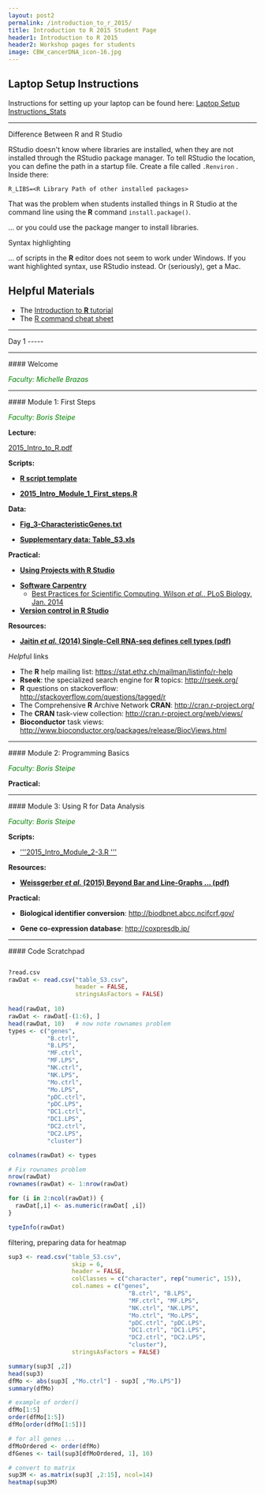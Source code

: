 ```yaml
---
layout: post2
permalink: /introduction_to_r_2015/
title: Introduction to R 2015 Student Page
header1: Introduction to R 2015
header2: Workshop pages for students
image: CBW_cancerDNA_icon-16.jpg
---
```


Laptop Setup Instructions
-------------------------

Instructions for setting up your laptop can be found here: [Laptop Setup Instructions\_Stats](Laptop_Setup_Instructions_Stats "wikilink")

<hr>

Difference Between R and R Studio

RStudio doesn't know where libraries are installed, when they are not installed through the RStudio package manager. To tell RStudio the location, you can define the path in a startup file. Create a file called `.Renviron` . Inside there:

```
R_LIBS=<R Library Path of other installed packages>
```

That was the problem when students installed things in R Studio at the command line using the **R** command `install.package()`.

... or you could use the package manger to install libraries.

Syntax highlighting  

... of scripts in the **R** editor does not seem to work under Windows. If you want highlighted syntax, use RStudio instead. Or (seriously), get a Mac.

Helpful Materials
-----------------

-   The [Introduction to **R** tutorial](http://steipe.biochemistry.utoronto.ca/abc/index.php/R_tutorial)
-   The [R command cheat sheet](Media:Short-refcard.pdf "wikilink")

<hr>
Day 1
-----

<hr>
#### Welcome

<font color="green">*Faculty: Michelle Brazas*</font>

<hr>
#### Module 1: First Steps

<font color="green">*Faculty: Boris Steipe*</font>

**Lecture:**

[2015\_Intro\_to\_R.pdf](‎Media:2015_Intro_to_R.pdf "wikilink")

**Scripts:**

* [**R script template**](:Media:ScriptTemplate.txt "wikilink")

-   [**2015\_Intro\_Module\_1\_First\_steps.R**](:Media:2015_Intro_Module_1_First_steps.R "wikilink")

**Data:**

* [**Fig\_3-CharacteristicGenes.txt**](:Media:Fig_3-CharacteristicGenes.txt "wikilink")

-   [**Supplementary data: Table\_S3.xls**](:Media:Table_S3.xls "wikilink")

**Practical:**

* [**Using Projects with R Studio**](https://support.rstudio.com/hc/en-us/articles/200526207-Using-Projects)

-   [**Software Carpentry**](http://software-carpentry.org/)
    -   [Best Practices for Scientific Computing, Wilson *et al.*, PLoS Biology, Jan. 2014](http://journals.plos.org/plosbiology/article?id=10.1371/journal.pbio.1001745)
-   [**Version control in R Studio**](https://support.rstudio.com/hc/en-us/articles/200532077-Version-Control-with-Git-and-SVN)

**Resources:**

* [**Jaitin *et al.* (2014) Single-Cell RNA-seq defines cell types (pdf)‎**](:Media:Jaitin_2014-SingleCellRNAseq.pdf "wikilink")

*Help*ful links  

-   The **R** help mailing list: <https://stat.ethz.ch/mailman/listinfo/r-help>
-   **Rseek**: the specialized search engine for **R** topics: <http://rseek.org/>
-   **R** questions on stackoverflow: <http://stackoverflow.com/questions/tagged/r>
-   The Comprehensive **R** Archive Network **CRAN**: <http://cran.r-project.org/>
-   The **CRAN** task-view collection: <http://cran.r-project.org/web/views/>
-   **Bioconductor** task views: <http://www.bioconductor.org/packages/release/BiocViews.html>

<hr>
#### Module 2: Programming Basics

<font color="green">*Faculty: Boris Steipe*</font>

**Practical:**

<hr>
#### Module 3: Using R for Data Analysis

<font color="green">*Faculty: Boris Steipe*</font>

**Scripts:**

* ['''2015\_Intro\_Module\_2-3.R '''](:Media:2015_Intro_Module_2-3.R "wikilink")

**Resources:**

* [**Weissgerber *et al.* (2015) Beyond Bar and Line-Graphs ... (pdf)‎**](:Media:Weissgerber_(2015)_BeyondBarcharts.pdf "wikilink")

**Practical:**

* **Biological identifier conversion**: <http://biodbnet.abcc.ncifcrf.gov/>

-   **Gene co-expression database**: <http://coxpresdb.jp/>

<hr>
#### Code Scratchpad

``` r

?read.csv
rawDat <- read.csv("table_S3.csv",
                   header = FALSE,
                   stringsAsFactors = FALSE)
                   
head(rawDat, 10)
rawDat <- rawDat[-(1:6), ]
head(rawDat, 10)   # now note rownames problem
types <- c("genes",
           "B.ctrl",
           "B.LPS",
           "MF.ctrl",
           "MF.LPS",
           "NK.ctrl",
           "NK.LPS",
           "Mo.ctrl",
           "Mo.LPS",
           "pDC.ctrl",
           "pDC.LPS",
           "DC1.ctrl",
           "DC1.LPS",
           "DC2.ctrl",
           "DC2.LPS",
           "cluster")

colnames(rawDat) <- types

# Fix rownames problem
nrow(rawDat)
rownames(rawDat) <- 1:nrow(rawDat)

for (i in 2:ncol(rawDat)) {
  rawDat[,i] <- as.numeric(rawDat[ ,i])
}

typeInfo(rawDat)
```

filtering, preparing data for heatmap  

``` r
sup3 <- read.csv("table_S3.csv",
                  skip = 6,
                  header = FALSE,
                  colClasses = c("character", rep("numeric", 15)),
                  col.names = c("genes",
                                  "B.ctrl", "B.LPS",
                                  "MF.ctrl", "MF.LPS",
                                  "NK.ctrl", "NK.LPS",
                                  "Mo.ctrl", "Mo.LPS",
                                  "pDC.ctrl", "pDC.LPS",
                                  "DC1.ctrl", "DC1.LPS",
                                  "DC2.ctrl", "DC2.LPS",
                                  "cluster"),
                  stringsAsFactors = FALSE)

summary(sup3[ ,2])
head(sup3)
dfMo <- abs(sup3[ ,"Mo.ctrl"] - sup3[ ,"Mo.LPS"]) 
summary(dfMo)

# example of order()
dfMo[1:5]
order(dfMo[1:5])
dfMo[order(dfMo[1:5])]

# for all genes ...
dfMoOrdered <- order(dfMo)
dfGenes <- tail(sup3[dfMoOrdered, 1], 10)

# convert to matrix
sup3M <- as.matrix(sup3[ ,2:15], ncol=14)
heatmap(sup3M)
```
